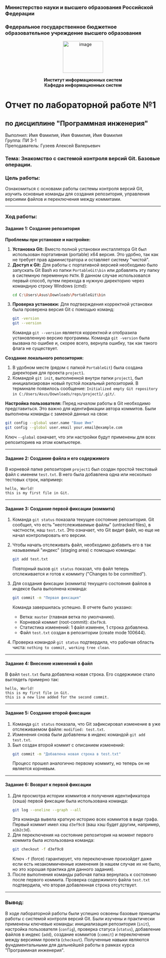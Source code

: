 ### **Министерство науки и высшего образования Российской Федерации**
### Федеральное государственное бюджетное образовательное учреждение высшего образования


<div align="center">

<img width="130" height="103" alt="image" src="https://github.com/user-attachments/assets/aaec5568-c3fd-4a1f-b640-16de29dd81c2" />


**Институт информационных систем**  
**Кафедра информационных систем**

</div>

# Отчет по лабораторной работе №1
## по дисциплине "Программная инженерия"


<div align="left"> Выполнил: Имя Фамилия, Имя Фамилия, Имя Фамилия<br> Группа: ПИ 3-1<br> Преподаватель: Гузеев Алексей Валерьевич </div>

### Тема: Знакомство с системой контроля версий Git. Базовые операции.

### **Цель работы:** 
Ознакомиться с основами работы системы контроля версий Git, изучить основные команды для создания репозитория, управления версиями файлов и переключения между коммитами.

---

<div style="page-break-after: always;"></div>

### **Ход работы:**

#### **Задание 1: Создание репозитория**

**Проблемы при установке и настройке:**
1.  **Установка Git:** Вместо полной установки инсталлятора Git был использован портативная (portable) x64 версия. Это удобно, так как не требует прав администратора и оставляет систему "чистой".
2.  **Доступ к Git:** Для работы с портативной версией необходимо было запускать Git Bash из папки `PortableGit\bin` или добавлять эту папку в системную переменную `PATH`. В данном случае использовался первый способ, путем перехода в нужную директорию через командную строку Windows (cmd):
    ```bash
    cd C:\Users\Asus\Downloads\PortableGit\bin
    ```
3.  **Проверка установки:** Для подтверждения корректной установки была проверена версия Git с помощью команд:
    ```bash
    git -version
    git --version
    ```
    Команда `git --version` является корректной и отобразила установленную версию программы. Команда `git -version` была вызвана по ошибке и, скорее всего, вернула ошибку, так как такого флага не существует.

**Создание локального репозитория:**
1.  В удобном месте (рядом с папкой `PortableGit`) была создана директория для проекта `project1`.
2.  Командой `git init`, выполненной внутри папки `project1`, был инициализирован новый пустой локальный репозиторий. В терминале появилось сообщение: `Initialized empty Git repository in C:/Users/Asus/Downloads/reps/project1/.git/`.

**Настройка пользователя:**
Перед началом работы в Git необходимо представиться. Это важно для идентификации автора коммитов. Были выполнены команды с заменой данных на свои:
```bash
git config --global user.name "Ваше Имя"
git config --global user.email your.email@example.com
```
Ключ `--global` означает, что эти настройки будут применены для всех репозиториев на этом компьютере.

---

#### **Задание 2: Создание файла и его содержимого**

В корневой папке репозитория `project1` был создан простой текстовый файл с именем `test.txt`. В него была добавлена одна или несколько тестовых строк, например:
```
hello, World!
this is my first file in Git.
```

---

#### **Задание 3: Создание первой фиксации (коммита)**

1.  Команда `git status` показала текущее состояние репозитория. Git сообщил, что есть "неотслеживаемые файлы" (untracked files), в частности, наш `test.txt`. Это означает, что Git видит файл, но еще не начал контролировать его версии.
2.  Чтобы начать отслеживать файл, необходимо добавить его в так называемый "индекс" (staging area) с помощью команды:
    ```bash
    git add test.txt
    ```
    Повторный вызов `git status` показал, что файл теперь отслеживается и готов к коммиту ("Changes to be committed").
3.  Для создания фиксации (коммита) текущего состояния файлов в индексе была выполнена команда:
    ```bash
    git commit -m "Первая фиксация"
    ```
    Команда завершилась успешно. В отчете было указано:
    *   Ветка: `master` (главная ветка по умолчанию).
    *   Корневой коммит (root-commit): `d3ef9c8`.
    *   Статистика изменений: 1 файл изменен, 1 строка добавлена.
    *   Файл `test.txt` создан в репозитории (create mode 100644).

4.  Проверка командой `git status` подтвердила, что рабочая область чиста: `nothing to commit, working tree clean`.

---

#### **Задание 4: Внесение изменений в файл**

В файл `test.txt` была добавлена новая строка. Его содержимое стало выглядеть примерно так:
```
hello, World!
this is my first file in Git.
this is a new line added for the second commit.
```

---

#### **Задание 5: Создание второй фиксации**

1.  Команда `git status` показала, что Git зафиксировал изменение в уже отслеживаемом файле: `modified: test.txt`.
2.  Изменения снова были добавлены в индекс командой `git add test.txt`.
3.  Был создан второй коммит с описанием изменений:
    ```bash
    git commit -m "Добавлена новая строка в test.txt"
    ```
    Процесс прошел аналогично первому коммиту, но теперь он не является корневым.

---

#### **Задание 6: Возврат к первой фиксации**

1.  Для просмотра истории коммитов и получения идентификатора (хэша) первой фиксации была использована команда:
    ```bash
    git log --oneline --graph --all
    ```
    Эта команда вывела краткую историю всех коммитов в виде графа. Первый коммит имел хэш `d3ef9c8` (ваш хэш будет другим, например, `a1b2c3d`).
2.  Для переключения на состояние репозитория на момент первого коммита была использована команда:
    ```bash
    git checkout -f d3ef9c8
    ```
    Ключ `-f` (force) гарантирует, что переключение произойдет даже если есть незакоммиченные изменения (в нашем случае их не было, но это хорошая практика для данного задания).
3.  После выполнения команды рабочая папка вернулась к состоянию после первого коммита. Проверка содержимого файла `test.txt` подтвердила, что вторая добавленная строка отсутствует.

---

<div style="page-break-before: always;"></div>

### **Вывод:** 
В ходе лабораторной работы были успешно освоены базовые принципы работы с системой контроля версий Git. Были изучены и практически применены ключевые команды: инициализация репозитория (`init`), настройка пользователя (`config`), проверка статуса (`status`), добавление файлов в индекс (`add`), создание коммитов (`commit`) и переключение между версиями проекта (`checkout`). Полученные навыки являются фундаментальными для дальнейшей работы в рамках курса "Программная инженерия".


